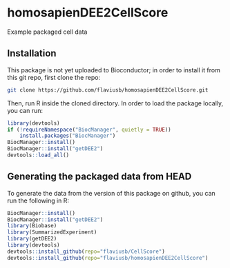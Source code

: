 # homosapienDEE2CellScore
Example packaged cell data

## Installation

This package is not yet uploaded to Bioconductor; in order to install it from this git repo, first clone the repo:

```sh
git clone https://github.com/flaviusb/homosapienDEE2CellScore.git
```

Then, run R inside the cloned directory. In order to load the package locally, you can run:

```R
library(devtools)
if (!requireNamespace("BiocManager", quietly = TRUE))
    install.packages("BiocManager")
BiocManager::install()
BiocManager::install("getDEE2")
devtools::load_all()
```

## Generating the packaged data from HEAD

To generate the data from the version of this package on github, you can run the following in R:

```R
BiocManager::install()
BiocManager::install("getDEE2")
library(Biobase)
library(SummarizedExperiment)
library(getDEE2)
library(devtools)
devtools::install_github(repo="flaviusb/CellScore")
devtools::install_github(repo="flaviusb/homosapienDEE2CellScore")
```
